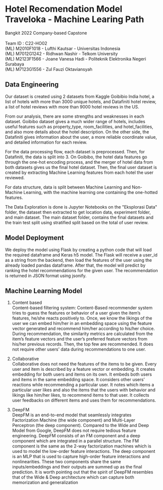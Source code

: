 # Hotel Recomendation Model Traveloka - Machine Learing Path
Bangkit 2022 Company-based Capstone <br> <br>
Team ID	: C22-HO02 <br>
(ML) M2010F1018 - Lufthi Kautsar - Universitas Indonesia <br>
(ML) M7012G1242 - Ridhwan Nashir - Telkom University <br>
(ML) M2123F1566 - Joane Vanesa Hadi - Politeknik Elektronika Negeri Surabaya <br>
(ML) M7123G1556 - Zul Fauzi Oktaviansyah <br>

## Data Engineering <br>
Our dataset is created using 2 datasets from Kaggle Goibibio India hotel, a list of hotels with more than 3000 unique hotels, and Datafiniti hotel review, a list of hotel reviews with more than 9000 hotel reviews in the US.

From our analysis, there are some strengths and weaknesses in each dataset. Goibibo dataset gives a much wider range of hotels, includes useful features such as property_type, room_facilities, and hotel_facilities,
and also more details about the hotel description. On the other side, the Datafiniti gives information about the user, a more reliable coordinate value, and detailed information for each review.

For the data processing flow, each dataset is preprocessed. Then, for Datafiniti, the data is split into 3. On Goibibo, the hotel data features go through the one-hot encoding process, and the merger of hotel data from both datasets gives us the final hotel dataset. Then, the final user dataset is created by extracting Machine Learning features from each hotel the user reviewed.

For data structure, data is split between Machine Learning and Non-Machine Learning, with the machine learning one containing the one-hotted features.

The Data Exploration is done is Jupyter Notebooks on the "Eksplorasi Data" folder, the dataset then extracted to get location data, experiment folder, and main dataset. The main dataset folder, contains the final datasets and the train test split using stratified split based on the total of user review.

## Model Deployment <br>
We deploy the model using Flask by creating a python code that will load the required dataframe and Keras h5 model. The Flask will receive a user_id as a string from the backend, then load the features of the user using the already loaded pandas dataframe. After that, the model will predict by ranking the hotel recommendations for the given user. The recommendation is returned in JSON format using jsonify.

## Machine Learning Model <br>

1. Content based <br>
Content-based filtering system: Content-Based recommender system tries to guess the features or behavior of a user given the item’s features, he/she reacts positively to. Once, we know the likings of the user we can embed him/her in an embedding space using the feature vector generated and recommend him/her according to his/her choice. During recommendation, the similarity metrics are calculated from the item’s feature vectors and the user’s preferred feature vectors from his/her previous records. Then, the top few are recommended. It does not require other users' data during recommendations to one user.

2. Collaborative <br>
Collaborative does not need the features of the items to be given. Every user and item is described by a feature vector or embedding. It creates embedding for both users and items on its own. It embeds both users and items in the same embedding space. It considers other users’ reactions while recommending a particular user. It notes which items a particular user likes and also the items that the users with behavior and likings like him/her likes, to recommend items to that user. It collects user feedbacks on different items and uses them for recommendations.

3. DeepFM <br>
DeepFM is an end-to-end model that seamlessly integrates Factorization Machine (the wide component) and Multi-Layer Perceptron (the deep component). Compared to the Wide and Deep Model from Google, DeepFM does not require tedious feature engineering. DeepFM consists of an FM component and a deep component which are integrated in a parallel structure. The FM component is the same as the 2-way factorization machines which is used to model the low-order feature interactions. The deep component is an MLP that is used to capture high-order feature interactions and nonlinearities. These two components share the same inputs/embeddings and their outputs are summed up as the final prediction. It is worth pointing out that the spirit of DeepFM resembles that of the Wide & Deep architecture which can capture both memorization and generalization


